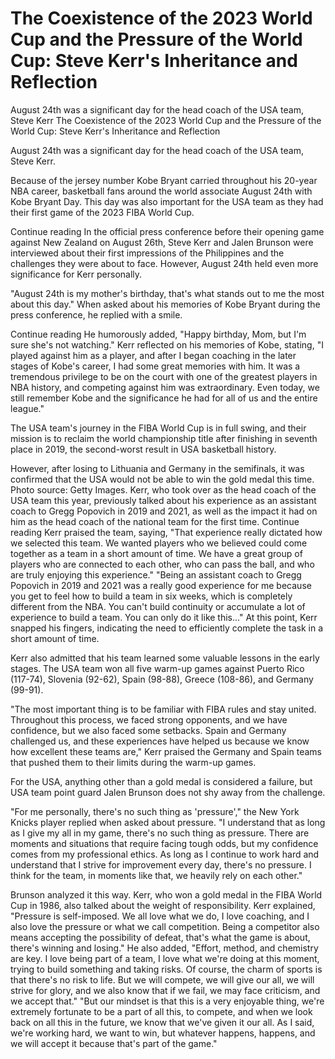 # The Coexistence of the 2023 World Cup and the Pressure of the World Cup: Steve Kerr's Inheritance and Reflection

August 24th was a significant day for the head coach of the USA team, Steve Kerr 
 The Coexistence of the 2023 World Cup and the Pressure of the World Cup: Steve Kerr's Inheritance and Reflection

August 24th was a significant day for the head coach of the USA team, Steve Kerr.

Because of the jersey number Kobe Bryant carried throughout his 20-year NBA career, basketball fans around the world associate August 24th with Kobe Bryant Day. This day was also important for the USA team as they had their first game of the 2023 FIBA World Cup.

Continue reading In the official press conference before their opening game against New Zealand on August 26th, Steve Kerr and Jalen Brunson were interviewed about their first impressions of the Philippines and the challenges they were about to face. However, August 24th held even more significance for Kerr personally.

"August 24th is my mother's birthday, that's what stands out to me the most about this day." When asked about his memories of Kobe Bryant during the press conference, he replied with a smile.

Continue reading He humorously added, "Happy birthday, Mom, but I'm sure she's not watching." Kerr reflected on his memories of Kobe, stating, "I played against him as a player, and after I began coaching in the later stages of Kobe's career, I had some great memories with him. It was a tremendous privilege to be on the court with one of the greatest players in NBA history, and competing against him was extraordinary. Even today, we still remember Kobe and the significance he had for all of us and the entire league."

The USA team's journey in the FIBA World Cup is in full swing, and their mission is to reclaim the world championship title after finishing in seventh place in 2019, the second-worst result in USA basketball history.

However, after losing to Lithuania and Germany in the semifinals, it was confirmed that the USA would not be able to win the gold medal this time. Photo source: Getty Images. Kerr, who took over as the head coach of the USA team this year, previously talked about his experience as an assistant coach to Gregg Popovich in 2019 and 2021, as well as the impact it had on him as the head coach of the national team for the first time. Continue reading Kerr praised the team, saying, "That experience really dictated how we selected this team. We wanted players who we believed could come together as a team in a short amount of time. We have a great group of players who are connected to each other, who can pass the ball, and who are truly enjoying this experience." "Being an assistant coach to Gregg Popovich in 2019 and 2021 was a really good experience for me because you get to feel how to build a team in six weeks, which is completely different from the NBA. You can't build continuity or accumulate a lot of experience to build a team. You can only do it like this..." At this point, Kerr snapped his fingers, indicating the need to efficiently complete the task in a short amount of time.

Kerr also admitted that his team learned some valuable lessons in the early stages. The USA team won all five warm-up games against Puerto Rico (117-74), Slovenia (92-62), Spain (98-88), Greece (108-86), and Germany (99-91).

"The most important thing is to be familiar with FIBA rules and stay united. Throughout this process, we faced strong opponents, and we have confidence, but we also faced some setbacks. Spain and Germany challenged us, and these experiences have helped us because we know how excellent these teams are," Kerr praised the Germany and Spain teams that pushed them to their limits during the warm-up games.

For the USA, anything other than a gold medal is considered a failure, but USA team point guard Jalen Brunson does not shy away from the challenge.

"For me personally, there's no such thing as 'pressure'," the New York Knicks player replied when asked about pressure. "I understand that as long as I give my all in my game, there's no such thing as pressure. There are moments and situations that require facing tough odds, but my confidence comes from my professional ethics. As long as I continue to work hard and understand that I strive for improvement every day, there's no pressure. I think for the team, in moments like that, we heavily rely on each other."

Brunson analyzed it this way. Kerr, who won a gold medal in the FIBA World Cup in 1986, also talked about the weight of responsibility. Kerr explained, "Pressure is self-imposed. We all love what we do, I love coaching, and I also love the pressure or what we call competition. Being a competitor also means accepting the possibility of defeat, that's what the game is about, there's winning and losing." He also added, "Effort, method, and chemistry are key. I love being part of a team, I love what we're doing at this moment, trying to build something and taking risks. Of course, the charm of sports is that there's no risk to life. But we will compete, we will give our all, we will strive for glory, and we also know that if we fail, we may face criticism, and we accept that." "But our mindset is that this is a very enjoyable thing, we're extremely fortunate to be a part of all this, to compete, and when we look back on all this in the future, we know that we've given it our all. As I said, we're working hard, we want to win, but whatever happens, happens, and we will accept it because that's part of the game."